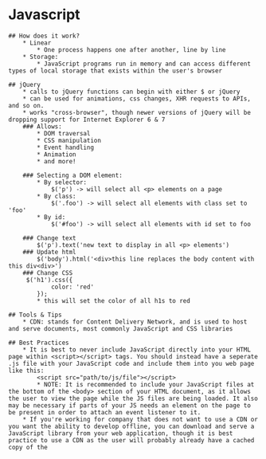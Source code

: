 # Javascript

	## How does it work?
		* Linear
			* One process happens one after another, line by line
		* Storage:
			* JavaScript programs run in memory and can access different types of local storage that exists within the user's browser

	## jQuery
		* calls to jQuery functions can begin with either $ or jQuery
		* can be used for animations, css changes, XHR requests to APIs, and so on.
		* works "cross-browser", though newer versions of jQuery will be dropping support for Internet Explorer 6 & 7
		### Allows:
			* DOM traversal
			* CSS manipulation
			* Event handling
			* Animation
			* and more!

		### Selecting a DOM element:
			* By selector:
				$('p') -> will select all <p> elements on a page
			* By class:
				$('.foo') -> will select all elements with class set to 'foo'
			* By id:
				$('#foo') -> will select all elements with id set to foo

		### Change text
			$('p').text('new text to display in all <p> elements')
		### Update html
			$('body').html('<div>this line replaces the body content with this div<div>')
		### Change CSS
		 $('h1').css({
		 		color: 'red'
		 	});
		 	* this will set the color of all h1s to red

	## Tools & Tips
		* CDN: stands for Content Delivery Network, and is used to host and serve documents, most commonly JavaScript and CSS libraries

	## Best Practices
		* It is best to never include JavaScript directly into your HTML page within <script></script> tags. You should instead have a seperate .js file with your JavaScript code and include them into you web page like this:
			<script src="path/to/js/file"></script>
			* NOTE: It is recommended to include your JavaScript files at the bottom of the <body> section of your HTML document, as it allows the user to view the page while the JS files are being loaded. It also may be necessary if parts of your JS needs an element on the page to be present in order to attach an event listener to it.
		* If you're working for company that does not want to use a CDN or you want the ability to develop offline, you can download and serve a JavaScript library from your web application, though it is best practice to use a CDN as the user will probably already have a cached copy of the
